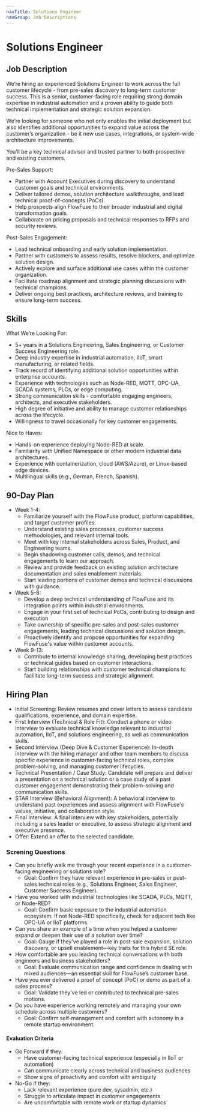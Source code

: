 ```yaml
---
navTitle: Solutions Engineer
navGroup: Job Descriptions
---
```


# Solutions Engineer

## Job Description

We’re hiring an experienced Solutions Engineer to work across the full customer lifecycle - from pre-sales discovery to long-term customer success. This is a senior, customer-facing role requiring strong domain expertise in industrial automation and a proven ability to guide both technical implementation and strategic solution expansion.

We’re looking for someone who not only enables the initial deployment but also identifies additional opportunities to expand value across the customer’s organization - be it new use cases, integrations, or system-wide architecture improvements.

You’ll be a key technical advisor and trusted partner to both prospective and existing customers.

Pre-Sales Support:
* Partner with Account Executives during discovery to understand customer goals and technical environments.
* Deliver tailored demos, solution architecture walkthroughs, and lead technical proof-of-concepts (PoCs).
* Help prospects align FlowFuse to their broader industrial and digital transformation goals.
* Collaborate on pricing proposals and technical responses to RFPs and security reviews.

Post-Sales Engagement:
* Lead technical onboarding and early solution implementation.
* Partner with customers to assess results, resolve blockers, and optimize solution design.
* Actively explore and surface additional use cases within the customer organization.
* Facilitate roadmap alignment and strategic planning discussions with technical champions.
* Deliver ongoing best practices, architecture reviews, and training to ensure long-term success.

## Skills

What We’re Looking For:
* 5+ years in a Solutions Engineering, Sales Engineering, or Customer Success Engineering role.
* Deep industry expertise in industrial automation, IIoT, smart manufacturing, or related fields.
* Track record of identifying additional solution opportunities within enterprise accounts.
* Experience with technologies such as Node-RED, MQTT, OPC-UA, SCADA systems, PLCs, or edge computing.
* Strong communication skills - comfortable engaging engineers, architects, and executive stakeholders.
* High degree of initiative and ability to manage customer relationships across the lifecycle.
* Willingness to travel occasionally for key customer engagements.

Nice to Haves:
* Hands-on experience deploying Node-RED at scale.
* Familiarity with Unified Namespace or other modern industrial data architectures.
* Experience with containerization, cloud (AWS/Azure), or Linux-based edge devices.
* Multilingual skills (e.g., German, French, Spanish).

## 90-Day Plan

* Week 1-4:
   * Familiarize yourself with the FlowFuse product, platform capabilities, and target customer profiles.
   * Understand existing sales processes, customer success methodologies, and relevant internal tools.
   * Meet with key internal stakeholders across Sales, Product, and Engineering teams.
   * Begin shadowing customer calls, demos, and technical engagements to learn our approach.
   * Review and provide feedback on existing solution architecture documentation and sales enablement materials.
   * Start leading portions of customer demos and technical discussions with guidance.
* Week 5-8:
   * Develop a deep technical understanding of FlowFuse and its integration points within industrial environments.
   * Engage in your first set of technical PoCs, contributing to design and execution
   * Take ownership of specific pre-sales and post-sales customer engagements, leading technical discussions and solution design.
   * Proactively identify and propose opportunities for expanding FlowFuse's value within customer accounts.   
* Week 9-13:
   * Contribute to internal knowledge sharing, developing best practices or technical guides based on customer interactions.
   * Start building relationships with customer technical champions to facilitate long-term success and strategic alignment.

## Hiring Plan

* Initial Screening: Review resumes and cover letters to assess candidate qualifications, experience, and domain expertise.
* First Interview (Technical & Role Fit): Conduct a phone or video interview to evaluate technical knowledge relevant to industrial automation, IIoT, and solutions engineering, as well as communication skills.
* Second Interview (Deep Dive & Customer Experience): In-depth interview with the hiring manager and other team members to discuss specific experience in customer-facing technical roles, complex problem-solving, and managing customer lifecycles.
* Technical Presentation / Case Study: Candidate will prepare and deliver a presentation on a technical solution or a case study of a past customer engagement demonstrating their problem-solving and communication skills.
* STAR Interview (Behavioral Alignment): A behavioral interview to understand past experiences and assess alignment with FlowFuse's values, initiative, and collaboration style.
* Final Interview: A final interview with key stakeholders, potentially including a sales leader or executive, to assess strategic alignment and executive presence.
* Offer: Extend an offer to the selected candidate.

### Screning Questions 
* Can you briefly walk me through your recent experience in a customer-facing engineering or solutions role?
   * Goal: Confirm they have relevant experience in pre-sales or post-sales technical roles (e.g., Solutions Engineer, Sales Engineer, Customer Success Engineer).
* Have you worked with industrial technologies like SCADA, PLCs, MQTT, or Node-RED?
   * Goal: Confirm basic exposure to the industrial automation ecosystem. If not Node-RED specifically, check for adjacent tech like OPC-UA or IIoT platforms.
* Can you share an example of a time when you helped a customer expand or deepen their use of a solution over time?
   * Goal: Gauge if they’ve played a role in post-sale expansion, solution discovery, or upsell enablement—key traits for this hybrid SE role.
* How comfortable are you leading technical conversations with both engineers and business stakeholders?
   * Goal: Evaluate communication range and confidence in dealing with mixed audiences—an essential skill for FlowFuse’s customer base.
* Have you ever delivered a proof of concept (PoC) or demo as part of a sales process?
   * Goal: Validate they’ve led or contributed to technical pre-sales motions.
* Do you have experience working remotely and managing your own schedule across multiple customers?
   * Goal: Confirm self-management and comfort with autonomy in a remote startup environment.

#### Evaluation Criteria
* Go Forward if they:
   * Have customer-facing technical experience (especially in IIoT or automation)
   * Can communicate clearly across technical and business audiences
   * Show signs of proactivity and comfort with ambiguity
* No-Go if they:
   * Lack relevant experience (pure dev, sysadmin, etc.)
   * Struggle to articulate impact in customer engagements
   * Are uncomfortable with remote work or startup dynamics
